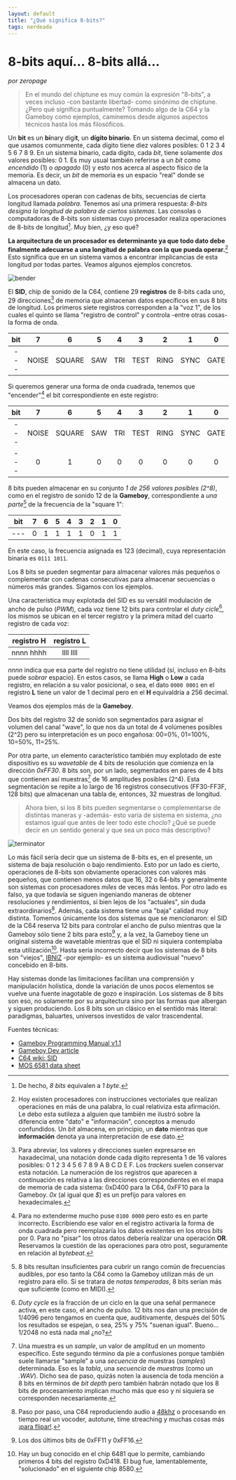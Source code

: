 ```yaml
---
layout: default
title: "¿Qué significa 8-bits?"
tags: nerdeada
---
```


# 8-bits aquí... 8-bits allá...
*por zeropage*

>En el mundo del chiptune es muy común la expresión "8-bits", a veces incluso -con bastante libertad- como sinónimo de chiptune. ¿Pero qué significa puntualmente? Tomando algo de la C64 y la Gameboy como ejemplos, caminemos desde algunos aspectos técnicos hasta los más filosóficos.

Un **bit** es un **bi**nary digi**t**, un **dígito binario**. En un sistema decimal, como el que usamos comunmente, cada dígito tiene diez valores posibles: 0 1 2 3 4 5 6 7 8 9. En un sistema binario, cada dígito, cada *bit*, tiene solamente *dos* valores posibles: 0 1. Es muy usual también referirse a un *bit* como *encendido* (1) o *apagado* (0) y esto nos acerca al aspecto físico de la memoria. Es decir, un *bit* de memoria es un espacio "real" donde se almacena un dato. 

Los procesadores operan con cadenas de bits, secuencias de cierta longitud llamada *palabra*. Tenemos así una primera respuesta: *8-bits designa la longitud de palabra de ciertos sistemas*. Las consolas o computadoras de 8-bits son sistemas cuyo procesador realiza operaciones de 8-bits de longitud[^1]. Muy bien, ¿y eso qué?

**La arquitectura de un procesador es determinante ya que todo dato debe finalmente adecuarse a una longitud de palabra con la que pueda operar.**[^2] Esto significa que en un sistema vamos a encontrar implicancias de esta longitud por todas partes. Veamos algunos ejemplos concretos.

![bender](http://www.ausretrogamer.com/wp-content/uploads/2014/08/Bender_6502_title.png)

El **SID**, chip de sonido de la C64, contiene 29 **registros** de 8-bits cada uno, 29 direcciones[^3] de memoria que almacenan datos específicos en sus 8 bits de longitud. Los primeros siete registros corresponden a la "voz 1", de los cuales el quinto se llama "registro de control" y controla -entre otras cosas- la forma de onda.

bit|7|6|5|4|3|2|1|0
:---:|:---:|:---:|:---:|:---:|:---:|:---:|:---:|:---:
---|NOISE|SQUARE|SAW|TRI|TEST|RING|SYNC|GATE

Si queremos generar una forma de onda cuadrada, tenemos que "encender"[^4] el bit correspondiente en este registro:

bit|7|6|5|4|3|2|1|0
:---:|:---:|:---:|:---:|:---:|:---:|:---:|:---:|:---:
---|NOISE|SQUARE|SAW|TRI|TEST|RING|SYNC|GATE
---|0|1|0|0|0|0|0|0

8 bits pueden almacenar en su conjunto *1 de 256 valores posibles (2^8)*, como en el registro de sonido 12 de la **Gameboy**, correspondiente a *una parte*[^5] de la frecuencia de la "square 1":

bit|7|6|5|4|3|2|1|0
:---:|:---:|:---:|:---:|:---:|:---:|:---:|:---:|:---:
---|0|1|1|1|1|0|1|1

En este caso, la frecuencia asignada es 123 (decimal), cuya representación binaria es `0111 1011`.

Los 8 bits se pueden segmentar para almacenar valores más pequeños o complementar con cadenas consecutivas para almacenar secuencias o números más grandes. Sigamos con los ejemplos.

Una característica muy explotada del SID es su versátil modulación de ancho de pulso (*PWM*), cada voz tiene 12 bits para controlar el *duty cicle*[^6], los mismos se ubican en el tercer registro y la primera mitad del cuarto registro de cada voz:
 
registro H|registro L
:---:|:---:
nnnn hhhh | llll llll

*nnnn* indica que esa parte del registro no tiene utilidad (sí, incluso en 8-bits puede *sobrar* espacio). En estos casos, se llama **High** o **Low** a cada registro, en relación a su valor posicional, o sea, el dato `0000 0001` en el registro **L** tiene un valor de 1 decimal pero en el **H** equivaldría a 256 decimal.

Veamos dos ejemplos más de la **Gameboy**. 

Dos bits del registro 32 de sonido son segmentados para asignar el volumen del canal "wave", lo que nos da un total de 4 volúmenes posibles (2^2) pero su interpretación es un poco engañosa: 00=0%, 01=100%, 10=50%, 11=25%. 

Por otra parte, un elemento característico también muy explotado de este dispositivo es su *wavetable* de 4 bits de resolución que comienza en la dirección *0xFF30*. 8 bits son, por un lado, segmentados en pares de 4 bits que contienen así muestras[^7] de 16 amplitudes posibles (2^4). Esta segmentación se repite a lo largo de 16 registros consecutivos (FF30-FF3F, 128 bits) que almacenan una tabla de, entonces, 32 muestras de longitud.

>Ahora bien, si los 8 bits pueden segmentarse o complementarse de distintas maneras y -además- esto varía de sistema en sistema, ¿no estamos igual que antes de leer todo este choclo? ¿Qué se puede decir en un sentido general y que sea un poco más descriptivo?

![terminator](https://www.pagetable.com/docs/terminator/01-23-27.jpg)

Lo más fácil sería decir que un sistema de 8-bits es, en el presente, un sistema de baja resolución o bajo rendimiento. Esto por un lado es cierto, operaciones de 8-bits son obviamente operaciones con valores más pequeños, que contienen menos datos que 16, 32 o 64-bits y generalmente son sistemas con procesadores *miles* de veces más lentos. Por otro lado es falso, ya que todavía se siguen ingeniando maneras de obtener resoluciones y rendimientos, si bien lejos de los "actuales", sin duda extraordinarios[^8]. Además, cada sistema tiene una "baja" calidad muy distinta. Tomemos únicamente los dos sistemas que se mencionaron: el SID de la C64 reserva 12 bits para controlar el ancho de pulso mientras que la Gameboy sólo tiene 2 bits para esto[^9] y, a la vez, la Gameboy tiene un original sistema de wavetable mientras que el SID ni siquiera contemplaba esta utilización[^10]. Hasta sería incorrecto decir que los sistemas de 8 bits son "viejos", [IBNIZ](http://pelulamu.net/ibniz/) -por ejemplo- es un sistema audiovisual "nuevo" concebido en 8-bits.

Hay sistemas donde las limitaciones facilitan una comprensión y manipulación holística, donde la variación de unos pocos elementos se vuelve una fuente inagotable de gozo e inspiración. Los sistemas de 8 bits son eso, no solamente por su arquitectura sino por las formas que albergan y siguen produciendo. Los 8 bits son un clásico en el sentido más literal: paradigmas, baluartes, universos investidos de valor trascendental.

Fuentes técnicas:
- [Gameboy Programming Manual v1.1](https://ia801906.us.archive.org/19/items/GameBoyProgManVer1.1/GameBoyProgManVer1.1.pdf)
- [Gameboy Dev article](https://gbdev.gg8.se/wiki/articles/Gameboy_sound_hardware)
- [C64 wiki: SID](https://www.c64-wiki.com/wiki/SID)
- [MOS 6581 data sheet](http://www.6502.org/documents/datasheets/mos/mos_6581_sid.pdf)

[^1]: De hecho, *8 bits* equivalen a *1 byte*.
[^2]: Hoy existen procesadores con instrucciones vectoriales que realizan operaciones en más de una palabra, lo cual relativiza esta afirmación. Le debo esta sutileza a alguien que también me ilustró sobre la diferencia entre "dato" e "información", conceptos a menudo confundidos. Un *bit* almacena, en principio, un **dato** mientras que **información** denota ya una interpretación de ese dato.
[^3]: Para abreviar, los valores y direcciones suelen expresarse en haxadecimal, una notación donde cada dígito representa 1 de 16 valores posibles: 0 1 2 3 4 5 6 7 8 9 A B C D E F. Los *trackers* suelen conservar esta notación. La numeración de los registros que aparecen a continuación es relativa a las direcciones correspondientes en el mapa de memoria de cada sistema: 0xD400 para la C64, 0xFF10 para la Gameboy. *0x* (al igual que *$*) es un prefijo para valores en hexadecimales.
[^4]: Para no extenderme mucho puse `0100 0000` pero esto es en parte incorrecto. Escribiendo ese valor en el registro activaría la forma de onda cuadrada pero reemplazaría los datos existentes en los otros bits por 0. Para no "pisar" los otros datos debería realizar una operación **OR**. Reservamos la cuestión de las operaciones para otro post, seguramente en relación al *bytebeat*.
[^5]: 8 bits resultan insuficientes para cubrir un rango común de frecuencias audibles, por eso tanto la C64 como la Gameboy utilizan más de un registro para ello. Si se tratara de *notas temperadas*, 8 bits serían más que suficiente (como en MIDI).
[^6]: *Duty cycle* es la fracción de un ciclo en la que una señal permanece activa, en este caso, el ancho de pulso. 12 bits nos dan una precisión de 1/4096 pero tengamos en cuenta que, auditivamente, después del 50% los resultados se espejan, o sea, 25% y 75% "suenan igual". Bueno... 1/2048 no está nada mal ¿no?
[^7]: Una muestra es un *sample*, un valor de amplitud en un momento específico. Este segundo término da pie a confusiones porque también suele llamarse "sample" a una *secuencia* de muestras (*samples*) determinada. Eso es la *tabla*, una *secuencia* de *muestras* (como un *.WAV*). Dicho sea de paso, quizás noten la ausencia de toda mención a 8 bits en términos de *bit depth* pero también habrán notado que los 8 bits de procesamiento implican mucho más que eso y ni siquiera se corresponden necesariamente.
[^8]: Paso por paso, una C64 reproduciendo audio a [48khz](http://brokenbytes.blogspot.com/2018/03/a-48khz-digital-music-player-for.html) o procesando en tiempo real un vocoder, autotune, time streaching y muchas cosas más [¡para flipar!](https://livet.se/mahoney/).
[^9]: Los dos últimos bits de 0xFF11 y 0xFF16.
[^10]: Hay un bug conocido en el chip 6481 que lo permite, cambiando primeros 4 bits del registro 0xD418. El bug fue, lamentablemente, "solucionado" en el siguiente chip 8580. 

